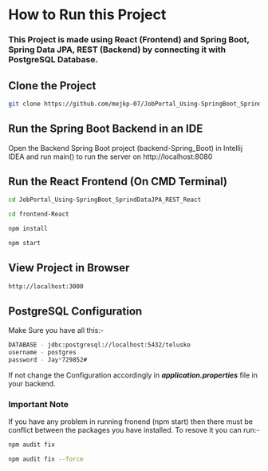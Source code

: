 
# How to Run this Project

### This Project is made using React (Frontend) and Spring Boot, Spring Data JPA, REST (Backend) by connecting it with PostgreSQL Database.


## Clone the Project
```bash
git clone https://github.com/mejkp-07/JobPortal_Using-SpringBoot_SprindDataJPA_REST_React.git 
```

 ## Run the Spring Boot Backend in an IDE
 Open the Backend Spring Boot project (backend-Spring_Boot) in Intellij IDEA and run main() to run the server on http://localhost:8080

 ## Run the React Frontend (On CMD Terminal)
 ```bash
cd JobPortal_Using-SpringBoot_SprindDataJPA_REST_React
```

```bash
cd frontend-React
```
```bash
npm install
```

```bash
npm start
```
 ## View Project in Browser
```bash
http://localhost:3000
```
## PostgreSQL Configuration
Make Sure you have all this:-
```bash
DATABASE - jdbc:postgresql://localhost:5432/telusko
username - postgres
password - Jay*729852#
```
If not change the Configuration accordingly in ***application.properties*** file in your backend.
### Important Note

If you have any problem in running fronend (npm start) then there must be conflict between the packages you have installed. To resove it you can run:-
```bash
npm audit fix
```
```bash
npm audit fix --force
```


